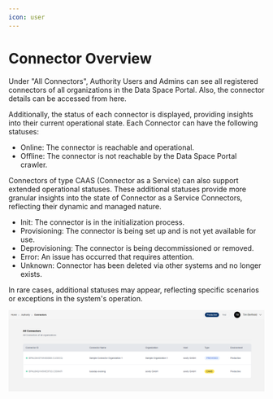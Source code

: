 ```yaml
---
icon: user
---
```


# Connector Overview

Under "All Connectors", Authority Users and Admins can see all registered connectors of all organizations in the Data Space Portal.
Also, the connector details can be accessed from here.

Additionally, the status of each connector is displayed, providing insights into their current operational state. Each Connector can have the following statuses:
- Online: The connector is reachable and operational.
- Offline: The connector is not reachable by the Data Space Portal crawler.

Connectors of type CAAS (Connector as a Service) can also support extended operational statuses. These additional statuses provide more granular insights into the state of Connector as a Service Connectors, reflecting their dynamic and managed nature.
- Init: The connector is in the initialization process.
- Provisioning: The connector is being set up and is not yet available for use.
- Deprovisioning: The connector is being decommissioned or removed.
- Error: An issue has occurred that requires attention.
- Unknown: Connector has been deleted via other systems and no longer exists. 

In rare cases, additional statuses may appear, reflecting specific scenarios or exceptions in the system's operation.

![Connector Overview](images/authority-connectors.png)
